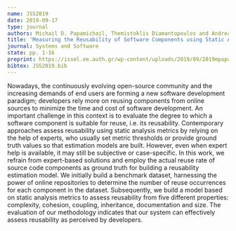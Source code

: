 ```yaml
---
name: JSS2019
date: 2019-09-17
type: journal
authors: Michail D. Papamichail, Themistoklis Diamantopoulos and Andreas L.Symeonidis
title: 'Measuring the Reusability of Software Components using Static Analysis Metrics and Reuse Rate Information'
journal: Systems and Software
state: pp. 1-16
preprint: https://issel.ee.auth.gr/wp-content/uploads/2019/09/2019mpapamicJSS.pdf
bibtex: JSS2019.bib
---
```


Nowadays, the continuously evolving open-source community and the increasing demands of end users are forming a new software development paradigm; developers rely more on reusing components from online sources to minimize the time and cost of software development. An important challenge in this context is to evaluate the degree to which a software component is suitable for reuse, i.e. its reusability. Contemporary approaches assess reusability using static analysis metrics by relying on the help of experts, who usually set metric thresholds or provide ground truth values so that estimation models are built. However, even when expert help is available, it may still be subjective or case-specific. In this work, we refrain from expert-based solutions and employ the actual reuse rate of source code components as ground truth for building a reusability estimation model. We initially build a benchmark dataset, harnessing the power of online repositories to determine the number of reuse occurrences for each component in the dataset. Subsequently, we build a model based on static analysis metrics to assess reusability from five different properties: complexity, cohesion, coupling, inheritance, documentation and size. The evaluation of our methodology indicates that our system can effectively assess reusability as perceived by developers.
